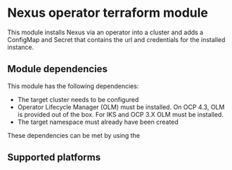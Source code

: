 # Nexus operator terraform module

This module installs Nexus via an operator into a cluster and adds a ConfigMap and
Secret that contains the url and credentials for the installed instance.

## Module dependencies

This module has the following dependencies:

- The target cluster needs to be configured
- Operator Lifecycle Manager (OLM) must be installed. On OCP 4.3, OLM is provided out
of the box. For IKS and OCP 3.X OLM must be installed.
- The target namespace must already have been created

These dependencies can be met by using the 

## Supported platforms

 